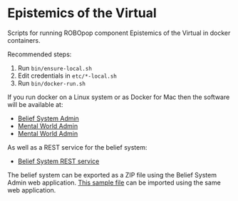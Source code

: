 Epistemics of the Virtual
=========================

Scripts for running ROBOpop component Epistemics of the Virtual in docker containers.

Recommended steps:

1. Run `bin/ensure-local.sh`
2. Edit credentials in `etc/*-local.sh`
3. Run `bin/docker-run.sh`

If you run docker on a Linux system or as Docker for Mac then the software will be available at:

* [Belief System Admin](http://localhost:8888/beliefsystem-webadmin/)
* [Mental World Admin](http://localhost:8888/mentalwold-webadmin/)
* [Mental World Admin](http://localhost:8888/mentalwold-webapp/)

As well as a REST service for the belief system:

* [Belief System REST service](http://localhost:8888/beliefsystem-rest/)

The belief system can be exported as a ZIP file using the Belief System Admin web application.
[This sample file](https://github.com/robopop/epistemics/raw/master/Installation/BeliefSystem.zip)
can be imported using the same web application.
